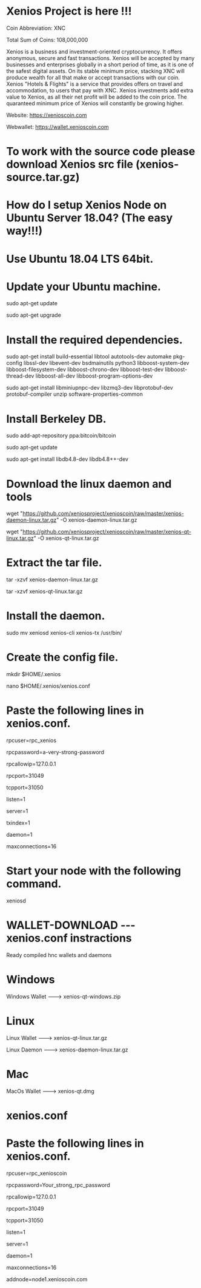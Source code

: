 # Xenios Project is here !!!

Coin Abbreviation: XNC

Total Sum of Coins: 108,000,000

Xenios is a business and investment-oriented cryptocurrency. 
It offers anonymous, secure and fast transactions. 
Xenios will be accepted by many businesses and enterprises globally in a short period of time, 
as it is one of the safest digital assets. 
On its stable minimum price, stacking XNC will produce wealth for all that make or accept transactions with our coin.
Xenios "Hotels & Flights" is a service that provides offers on travel and accommodation, to users that pay with XNC. 
Xenios investments add extra value to Xenios, as all their net profit will be added to the coin price. 
The quaranteed minimum price of Xenios will constantly be growing higher. 

Website: https://xenioscoin.com

Webwallet: https://wallet.xenioscoin.com

# To work with the source code please download Xenios src file (xenios-source.tar.gz)

# How do I setup Xenios Node on Ubuntu Server 18.04? (The easy way!!!)

# Use Ubuntu 18.04 LTS 64bit.

# Update your Ubuntu machine.

sudo apt-get update

sudo apt-get upgrade

# Install the required dependencies.
sudo apt-get install build-essential libtool autotools-dev automake pkg-config libssl-dev libevent-dev bsdmainutils python3 libboost-system-dev libboost-filesystem-dev libboost-chrono-dev libboost-test-dev libboost-thread-dev libboost-all-dev libboost-program-options-dev

sudo apt-get install libminiupnpc-dev libzmq3-dev libprotobuf-dev protobuf-compiler unzip software-properties-common

# Install Berkeley DB.

sudo add-apt-repository ppa:bitcoin/bitcoin

sudo apt-get update

sudo apt-get install libdb4.8-dev libdb4.8++-dev

# Download the linux daemon and tools

wget "https://github.com/xeniosproject/xenioscoin/raw/master/xenios-daemon-linux.tar.gz" -O xenios-daemon-linux.tar.gz

wget "https://github.com/xeniosproject/xenioscoin/raw/master/xenios-qt-linux.tar.gz" -O xenios-qt-linux.tar.gz

# Extract the tar file.

tar -xzvf xenios-daemon-linux.tar.gz

tar -xzvf xenios-qt-linux.tar.gz

# Install the daemon.

sudo mv xeniosd xenios-cli xenios-tx /usr/bin/

# Create the config file.

mkdir $HOME/.xenios

nano $HOME/.xenios/xenios.conf

# Paste the following lines in xenios.conf.

rpcuser=rpc_xenios

rpcpassword=a-very-strong-password

rpcallowip=127.0.0.1

rpcport=31049

tcpport=31050

listen=1

server=1

txindex=1

daemon=1

maxconnections=16


# Start your node with the following command.

xeniosd 




 # WALLET-DOWNLOAD  --- xenios.conf instractions

Ready compiled hnc wallets and daemons


# Windows 

Windows Wallet ---> xenios-qt-windows.zip


# Linux 

Linux Wallet  ---> xenios-qt-linux.tar.gz

Linux Daemon  ---> xenios-daemon-linux.tar.gz


# Mac

MacOs Wallet ---> xenios-qt.dmg


# xenios.conf

# Paste the following lines in xenios.conf.


rpcuser=rpc_xenioscoin

rpcpassword=Your_strong_rpc_password

rpcallowip=127.0.0.1

rpcport=31049

tcpport=31050

listen=1

server=1

daemon=1

maxconnections=16

addnode=node1.xenioscoin.com


